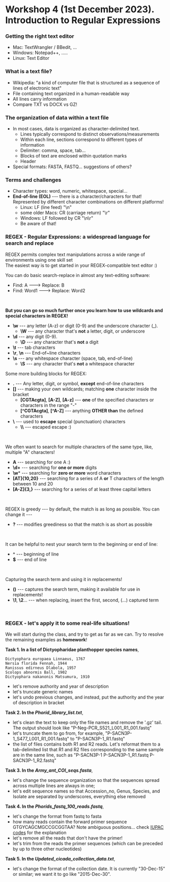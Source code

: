 # Workshop 4 (1st December 2023). Introduction to Regular Expressions

### Getting the right text editor
* Mac: TextWrangler / BBedit, ...
* Windows: Notepad++, .....
* Linux: Text Editor

### What is a text file?
* Wikipedia: "a kind of computer file that is structured as a sequence of lines of electronic text"
* File containing text organized in a human-readable way
* All lines carry information
* Compare TXT vs DOCX vs GZ!


### The organization of data within a text file
* In most cases, data is organized as character-delimited text.
    - Lines typically correspond to distinct observations/measurements
    - Within each line, sections correspond to different types of information
    - Delimiter: comma, space, tab...
    - Blocks of text are enclosed within quotation marks
    - Header
* Special formats: FASTA, FASTQ... suggestions of others?

### Terms and challenges
* Character types: word, numeric, whitespace, special...
* **End-of-line (EOL)** --- there is a character/characters for that! Represented by different character combinations on different platforms!
    - Linux: LF (line feed) "\n"  
    - some older Macs: CR (carriage return) "\r"  
    - Windows: LF followed by CR "\n\r"  
    - Be aware of that!  
  
### REGEX - Regular Expressions: a widespread language for search and replace
REGEX permits complex text manipulations across a wide range of environments using one skill set  
The easiest way is to get started in your REGEX-compatible text editor :)  

You can do basic search-replace in almost any text-editing software:
  * Find: A     ---> Replace: B  
  * Find: Word1 ---> Replace: Word2  
    
&nbsp;  
  
**But you can go so much further once you learn how to use wildcards and special characters in REGEX!**  
  * **\w** --- any letter (A-z) or digit (0-9) and the underscore character (_).
      * **\W** --- any character that's **not** a letter, digit, or underscore
  * **\d** --- any digit (0-9).
      * **\D** --- any character that's **not** a digit
  * **\t** --- tab characters
  * **\r**, **\n** --- End-of~line characters
  * **\s** --- any whitespace character (space, tab, end-of-line)   
      * **\S** --- any character that's **not** a whitespace character
&nbsp;  

Some more building blocks for REGEX: 
  * **.** --- Any letter, digit, or symbol, **except** end-of-line characters
  * **[]** --- making your own wildcards; matching **one** character inside the bracket
      * **[CGTAcgta]**, **[A-Z]**, **[A-z]**  --- **one** of the specified characters or characters in the range "-"  
      * **[^CGTAcgta]**, **[^A-Z]** --- anything **OTHER than** the defined characters 
  * **\\** ---  used to **escape** special (punctuation) characters  
      * **\\\\** --- escaped escape :)  
  
&nbsp;  

We often want to search for multiple characters of the same type, like, multiple "A" characters!  
  * **A** --- searching for one A :)
  * **\d+** --- searching for **one or more** digits  
  * **\w*** --- searching for **zero or more** word characters  
  * **[AT]{10,20}** --- searching for a series of A **or** T characters of the length between 10 and 20  
  * **[A-Z]{3,}** --- searching for a series of at least three capital letters  

&nbsp;  

REGEX is greedy --- by default, the match is as long as possible. You can change it ---
  * **?** --- modifies greediness so that the match is as short as possible  

&nbsp;  

It can be helpful to nest your search term to the beginning or end of line:  
  * **^** --- beginning of line
  * **$** --- end of line

&nbsp;  

Capturing the search term and using it in replacements!
  * **()** --- captures the search term, making it available for use in replacements!
  * **\1**, **\2**...  --- when replacing, insert the first, second, (...) captured term
  
&nbsp;  

### REGEX - let's apply it to some real-life situations!
We will start during the class, and try to get as far as we can. Try to resolve the remaining examples as **homework**!

**Task 1. In a list of Dictyopharidae planthopper species names**,
```
Dictyophara europaea Linnaeus, 1767
Nersia florida Fennah, 1944
Ranissus edirneus Dlabola, 1957
Scolops abnormis Ball, 1902
Dictyophara nakanonis Matsumura, 1910
```
   - let's remove authority and year of description  
   - let's truncate generic names  
   - let's undo previous changes, and instead, put the authority and the year of description in bracket  
  
**Task 2. In the *Phorid_library_list.txt***, 
   - let's clean the text to keep only the file names and remove the '.gz' tail. The output should look like "P-Neg-PCR_S521_L001_R1_001.fastq"
   - let's truncate them to go from, for example, "P-SACN3P-1_S477_L001_R1_001.fastq" to "P-SACN3P-1_R1.fastq"   
   - the list of files contains both R1 and R2 reads. Let's reformat them to a tab-delimited list that R1 and R2 files corresponding to the same sample are in the same line, such as "P-SACN3P-1   P-SACN3P-1_R1.fastq    P-SACN3P-1_R2.fastq"  

**Task 3. In the *Army_ant_COI_seqs.fasta***,
   - let's change the sequence organization so that the sequences spread across multiple lines are always in one;
   - let's edit sequence names so that Accession_no, Genus, Species, and Isolate are separated by underscores, everything else removed

**Task 4. In the *Phorids_fastq_100_reads.fastq***,
   - let's change the format from fastq to fasta
   - how many reads contain the forward primer sequence GTGYCAGCMGCCGCGGTAA? Note ambiguous positions... check [IUPAC codes](https://www.bioinformatics.org/sms/iupac.html) for the explanation
   - let's remove all the reads that don't have the primer!
   - let's trim from the reads the primer sequences (which can be preceded by up to three other nucleotides)

**Task 5. In the *Updated_cicada_collection_data.txt***,
   - let's change the format of the collection date. It is currently "30-Dec-15" or similar; we want it to go like "2015-Dec-30".





